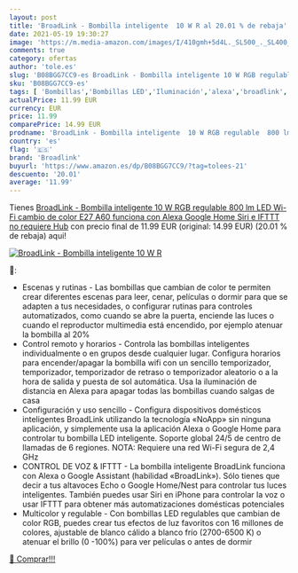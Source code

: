 ```yaml
---
layout: post
title: 'BroadLink - Bombilla inteligente  10 W R al 20.01 % de rebaja'
date: 2021-05-19 19:30:27
image: 'https://m.media-amazon.com/images/I/410gmh+5d4L._SL500_._SL400_.jpg'
comments: true
category: ofertas
author: 'tole.es'
slug: 'B08BGG7CC9-es BroadLink - Bombilla inteligente 10 W RGB regulable 800 lm...'
sku: 'B08BGG7CC9-es'
tags: [ 'Bombillas','Bombillas LED','Iluminación','alexa','broadlink','google','home','ifttt', ]
actualPrice: 11.99 EUR
currency: EUR
price: 11.99
comparePrice: 14.99 EUR
prodname: 'BroadLink - Bombilla inteligente  10 W RGB regulable  800 lm  LED Wi-Fi  cambio de color  E27 A60  funciona con Alexa  Google Home  Siri e IFTTT  no requiere Hub'
country: 'es'
flag: '🇪🇸'
brand: 'Broadlink'
buyurl: 'https://www.amazon.es/dp/B08BGG7CC9/?tag=tolees-21'
descuento: '20.01'
average: '11.99'
---
```


Tienes [BroadLink - Bombilla inteligente  10 W RGB regulable  800 lm  LED Wi-Fi  cambio de color  E27 A60  funciona con Alexa  Google Home  Siri e IFTTT  no requiere Hub](https://www.amazon.es/dp/B08BGG7CC9/?tag=tolees-21) con precio final de  11.99 EUR (original: 14.99 EUR) (20.01 %  de rebaja) aqui!

[![BroadLink - Bombilla inteligente  10 W R](https://m.media-amazon.com/images/I/410gmh+5d4L._SL500_._SL400_.jpg)](https://www.amazon.es/dp/B08BGG7CC9/?tag=tolees-21)

🔎:

- Escenas y rutinas - Las bombillas que cambian de color te permiten crear diferentes escenas para leer, cenar, películas o dormir para que se adapten a tus necesidades, o configurar rutinas para controles automatizados, como cuando se abre la puerta, enciende las luces o cuando el reproductor multimedia está encendido, por ejemplo atenuar la bombilla al 20%
- Control remoto y horarios - Controla las bombillas inteligentes individualmente o en grupos desde cualquier lugar. Configura horarios para encender/apagar la bombilla wifi con un sencillo temporizador, temporizador, temporizador de retraso o temporizador aleatorio o a la hora de salida y puesta de sol automática. Usa la iluminación de distancia en Alexa para apagar todas las bombillas cuando salgas de casa
- Configuración y uso sencillo - Configura dispositivos domésticos inteligentes BroadLink utilizando la tecnología «NoApp» sin ninguna aplicación, y simplemente usa la aplicación Alexa o Google Home para controlar tu bombilla LED inteligente. Soporte global 24/5 de centro de llamadas de 6 regiones. NOTA: Requiere una red Wi-Fi segura de 2,4 GHz
- CONTROL DE VOZ & IFTTT - La bombilla inteligente BroadLink funciona con Alexa o Google Assistant (habilidad «BroadLink»). Sólo tienes que decir a tus altavoces Echo o Google Home/Nest para controlar tus luces inteligentes. También puedes usar Siri en iPhone para controlar la voz o usar IFTTT para obtener más automatizaciones domésticas potenciales
- Multicolor y regulable - Con bombillas LED regulables que cambian de color RGB, puedes crear tus efectos de luz favoritos con 16 millones de colores, ajustable de blanco cálido a blanco frío (2700-6500 K) o atenuar el brillo (0 -100%) para ver películas o antes de dormir

[🛒 Comprar!!!](https://www.amazon.es/dp/B08BGG7CC9/?tag=tolees-21)
